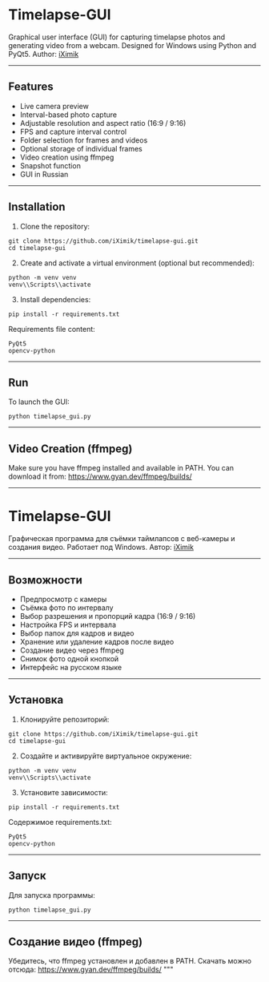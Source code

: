 # Timelapse-GUI

Graphical user interface (GUI) for capturing timelapse photos and generating video from a webcam. Designed for Windows using Python and PyQt5. Author: [iXimik](https://github.com/iXimik)

---

## Features

- Live camera preview
- Interval-based photo capture
- Adjustable resolution and aspect ratio (16:9 / 9:16)
- FPS and capture interval control
- Folder selection for frames and videos
- Optional storage of individual frames
- Video creation using ffmpeg
- Snapshot function
- GUI in Russian

---

## Installation

1. Clone the repository:

~~~
git clone https://github.com/iXimik/timelapse-gui.git
cd timelapse-gui
~~~

2. Create and activate a virtual environment (optional but recommended):

~~~
python -m venv venv
venv\\Scripts\\activate
~~~

3. Install dependencies:

~~~
pip install -r requirements.txt
~~~

Requirements file content:

~~~
PyQt5
opencv-python
~~~

---

## Run

To launch the GUI:

~~~
python timelapse_gui.py
~~~

---

## Video Creation (ffmpeg)

Make sure you have ffmpeg installed and available in PATH. You can download it from: https://www.gyan.dev/ffmpeg/builds/

---

# Timelapse-GUI

Графическая программа для съёмки таймлапсов с веб-камеры и создания видео. Работает под Windows. Автор: [iXimik](https://github.com/iXimik)

---

## Возможности

- Предпросмотр с камеры
- Съёмка фото по интервалу
- Выбор разрешения и пропорций кадра (16:9 / 9:16)
- Настройка FPS и интервала
- Выбор папок для кадров и видео
- Хранение или удаление кадров после видео
- Создание видео через ffmpeg
- Снимок фото одной кнопкой
- Интерфейс на русском языке

---

## Установка

1. Клонируйте репозиторий:

~~~
git clone https://github.com/iXimik/timelapse-gui.git
cd timelapse-gui
~~~

2. Создайте и активируйте виртуальное окружение:

~~~
python -m venv venv
venv\\Scripts\\activate
~~~

3. Установите зависимости:

~~~
pip install -r requirements.txt
~~~

Содержимое requirements.txt:

~~~
PyQt5
opencv-python
~~~

---

## Запуск

Для запуска программы:

~~~
python timelapse_gui.py
~~~

---

## Создание видео (ffmpeg)

Убедитесь, что ffmpeg установлен и добавлен в PATH. Скачать можно отсюда: https://www.gyan.dev/ffmpeg/builds/
"""

